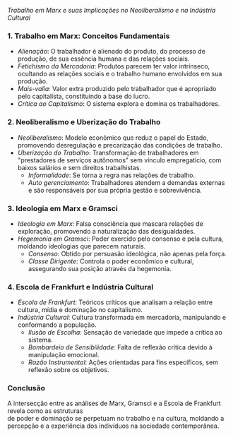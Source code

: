 *Trabalho em Marx e suas Implicações no Neoliberalismo e na Indústria Cultural*

### 1. Trabalho em Marx: Conceitos Fundamentais
- *Alienação*: O trabalhador é alienado do produto, do processo de produção, de sua essência humana e das relações sociais.<br>
- *Fetichismo da Mercadoria*: Produtos parecem ter valor intrínseco, ocultando as relações sociais e o trabalho humano envolvidos em sua produção.
- *Mais-valia*: Valor extra produzido pelo trabalhador que é apropriado pelo capitalista, constituindo a base do lucro.
- *Crítica ao Capitalismo*: O sistema explora e domina os trabalhadores.

### 2. Neoliberalismo e Uberização do Trabalho
- *Neoliberalismo*: Modelo econômico que reduz o papel do Estado, promovendo desregulação e precarização das condições de trabalho.
- *Uberização do Trabalho*: Transformação de trabalhadores em "prestadores de serviços autônomos" sem vínculo empregatício, com baixos salários e sem direitos trabalhistas.
  - *Informalidade*: Se torna a regra nas relações de trabalho.
  - *Auto gerenciamento*: Trabalhadores atendem a demandas externas e são responsáveis por sua própria gestão e sobrevivência.

### 3. Ideologia em Marx e Gramsci
- *Ideologia em Marx*: Falsa consciência que mascara relações de exploração, promovendo a naturalização das desigualdades.
- *Hegemonia em Gramsci*: Poder exercido pelo consenso e pela cultura, moldando ideologias que parecem naturais.
  - *Consenso*: Obtido por persuasão ideológica, não apenas pela força.
  - *Classe Dirigente*: Controla o poder econômico e cultural, assegurando sua posição através da hegemonia.

### 4. Escola de Frankfurt e Indústria Cultural
- *Escola de Frankfurt*: Teóricos críticos que analisam a relação entre cultura, mídia e dominação no capitalismo.
- *Indústria Cultural*: Cultura transformada em mercadoria, manipulando e conformando a população.
  - *Ilusão de Escolha*: Sensação de variedade que impede a crítica ao sistema.
  - *Bombardeio de Sensibilidade*: Falta de reflexão crítica devido à manipulação emocional.
  - *Razão Instrumental*: Ações orientadas para fins específicos, sem reflexão sobre os objetivos.

### Conclusão
A intersecção entre as análises de Marx, Gramsci e a Escola de Frankfurt revela como as estruturas <br>
de poder e dominação se perpetuam no trabalho e na cultura, moldando a percepção e a experiência dos indivíduos na sociedade contemporânea.
